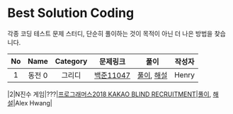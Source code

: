 # Best Solution Coding

각종 코딩 테스트 문제 스터디, 단순히 풀이하는 것이 목적이 아닌 더 나은 방법을 찾습니다.

|No|Name|Category|문제링크|풀이|작성자|
|:-:|:---:|:--------:|:------:|:--:|:-----:|
|1|동전 0|그리디|[백준11047](https://www.acmicpc.net/problem/11047)|[풀이](Solusions/BOJ/Greedy/BOJ11047.swift), [해설](https://blog.naver.com/raphaelra44/222546195826)|Henry|

|2|N진수 게임|???|[프로그래머스2018 KAKAO BLIND RECRUITMENT](https://programmers.co.kr/learn/courses/30/lessons/17687)|[풀이](Solusions/BOJ/Greedy/Ngame.swift), [해설](https://cksgh.tistory.com/entry/N%EC%A7%84%EC%88%98-%EA%B2%8C%EC%9E%84-Swift)|Alex Hwang|
